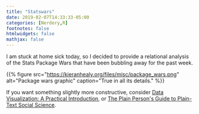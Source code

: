 ```yaml
---
title: "Statswars"
date: 2019-02-07T14:33:33-05:00
categories: [Nerdery,R]
footnotes: false
htmlwidgets: false
mathjax: false
---
```


I am stuck at home sick today, so I decided to provide a relational analysis of the Stats Package Wars that have been bubbling away for the past week.

{{% figure src="https://kieranhealy.org/files/misc/package_wars.png" alt="Package wars graphic" caption="True in all its details." %}}

If you want something slightly more constructive, consider [Data Visualization: A Practical Introduction](https://amzn.to/2vfAixM), or [The Plain Person's Guide to Plain-Text Social Science](http://plain-text.co).

